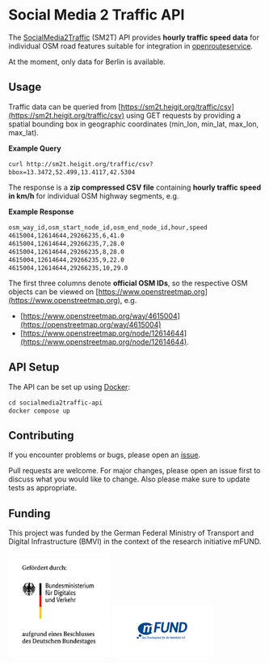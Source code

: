 # Social Media 2 Traffic API

The [SocialMedia2Traffic](https://heigit.org/de/new-mfund-project-start-of-socialmedia2traffic-derivation-of-traffic-information-from-social-media-data-2/) (SM2T) API provides **hourly traffic speed data** for individual OSM road features suitable for integration in [openrouteservice](https://openrouteservice.org).

At the moment, only data for Berlin is available.

## Usage

Traffic data can be queried from [https://sm2t.heigit.org/traffic/csv](https://sm2t.heigit.org/traffic/csv) using GET requests by providing a spatial bounding box in geographic coordinates (min_lon, min_lat, max_lon, max_lat).

**Example Query**

```
curl http://sm2t.heigit.org/traffic/csv?bbox=13.3472,52.499,13.4117,42.5304
```

The response is a **zip compressed CSV file** containing **hourly traffic speed in km/h** for individual OSM highway segments, e.g.

**Example Response**

```
osm_way_id,osm_start_node_id,osm_end_node_id,hour,speed
4615004,12614644,29266235,6,41.0
4615004,12614644,29266235,7,28.0
4615004,12614644,29266235,8,28.0
4615004,12614644,29266235,9,22.0
4615004,12614644,29266235,10,29.0
```

The first three columns denote **official OSM IDs**, so the respective OSM objects can be viewed on [https://www.openstreetmap.org](https://www.openstreetmap.org), e.g.
- [https://www.openstreetmap.org/way/4615004](https://openstreetmap.org/way/4615004)
- [https://www.openstreetmap.org/node/12614644](https://www.openstreetmap.org/node/12614644).

## API Setup

The API can be set up using [Docker](https://www.docker.com/):

```
cd socialmedia2traffic-api
docker compose up
```

## Contributing
If you encounter problems or bugs, please open an [issue](https://github.com/GIScience/socialmedia2traffic-api/issues).

Pull requests are welcome. For major changes, please open an issue first to discuss what you would like to change. Also please make sure to update tests as appropriate.

## Funding

This project was funded by the German Federal Ministry of Transport and Digital Infrastructure (BMVI) in the context of the research initiative mFUND.

<p float="left">
<img src="./img/bmdv.png" width=200/>
<img src="./img/mfund.jpg" width=200/>
</p>
